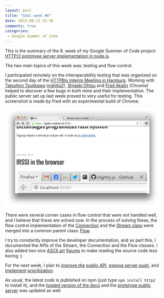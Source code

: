 ```yaml
---
layout: post
title: "GSoC week #8"
date: 2013-08-12 22:36
comments: true
categories: 
 - Google Summer of Code
---
```


This is the summary of the 8. week of my Google Summer of Code project: [HTTP/2 prototype server implementation in node.js](https://google-melange.appspot.com/gsoc/project/google/gsoc2013/molnarg/5001).

<!-- more -->

The two main topics of this week was: testing and flow control.

I participated remotely on the interoperability testing that was organized on the second day of the [HTTPBis Interim Meeting in Hamburg](https://github.com/http2/wg_materials/blob/master/interim-13-08/agenda.md). Working with [Tatsuhiro Tsujikawa](https://twitter.com/tatsuhiro_t) ([nghttp2](https://github.com/tatsuhiro-t/nghttp2)), [Shigeki Ohtsu](https://twitter.com/jovi0608) and [Fred Akalin](https://twitter.com/fakalin) (Chrome) helped to discover a few bugs in both mine and their implementation. The public server set up last week proved to very useful for testing. This screenshot is made by Fred with an experimental build of Chrome:

<img src="/img/gabor_interop.png">

There were several corner cases in flow control that were not handled well, and I believe that these are solved now. In the process of solving these, the flow control implementation of the [Connection](http://molnarg.github.io/node-http2/doc/connection.html) and the [Stream class](http://molnarg.github.io/node-http2/doc/stream.html) were merged into a common parent class: [Flow](http://molnarg.github.io/node-http2/doc/flow.html).

I try to constantly improve the developer documentation, and as part this, I documented the APIs of the Stream, the Connection and the Flow classes. I also added two nice [ASCII art](http://molnarg.github.io/node-http2/doc/stream.html#section-14) [figures](http://molnarg.github.io/node-http2/doc/flow.html#section-14) to make reading the source code less boring :)

For the next week, I plan to [improve the](https://github.com/molnarg/node-http2/issues/26) [public API](https://github.com/molnarg/node-http2/issues/32), [expose server push](https://github.com/molnarg/node-http2/issues/31), and [implement](https://github.com/molnarg/node-http2/issues/20) [prioritization](https://github.com/molnarg/node-http2/issues/19).

As usual, the latest code is published on npm (just type `npm install http2` to install it), and the [hosted version of the docs](http://molnarg.github.io/node-http2/doc/) and the [prototype public server](https://gabor.molnar.es:8080) was updated as well.


